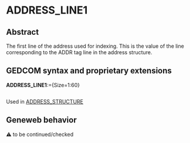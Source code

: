 ﻿# ADDRESS_LINE1
## Abstract
The first line of the address used for indexing.  This is the value of the line corresponding to the
ADDR tag line in the address structure.


## GEDCOM syntax and proprietary extensions

**ADDRESS_LINE1**:={Size=1:60}
<pre>
</pre>
Used in <a href=Ged.ADDRESS_STRUCTURE.md>ADDRESS_STRUCTURE</a><br />


## Geneweb behavior



:warning: to be continued/checked

